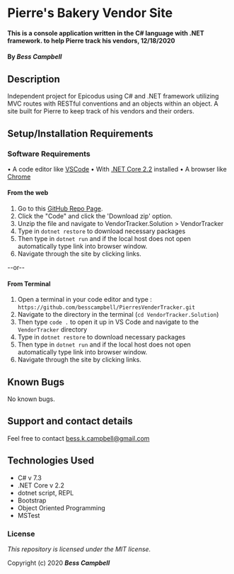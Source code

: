 # Pierre's Bakery Vendor Site

#### This is a console application written in the C# language with .NET framework. to help Pierre track his vendors, 12/18/2020

#### By **_Bess Campbell_**

## Description

  Independent project for Epicodus using C# and .NET framework utilizing MVC routes with RESTful conventions and an objects within an object. A site built for Pierre to keep track of his vendors and their orders.

## Setup/Installation Requirements

### Software Requirements
• A code editor like [VSCode](https://code.visualstudio.com/download)
• With [.NET Core 2.2](https://dotnet.microsoft.com/download/dotnet-core/thank-you/sdk-2.2.106-macos-x64-installer) installed
• A browser like [Chrome](https://www.google.com/chrome/)

#### From the web
1. Go to this [GitHub Repo Page](https://github.com/besscampbell/PierresVenderTracker.git).
2. Click the "Code" and click the 'Download zip' option.
3. Unzip the file and navigate to VendorTracker.Solution > VendorTracker
4. Type in `dotnet restore` to download necessary packages
5. Then type in `dotnet run` and if the local host does not open automatically type link into browser window.
6. Navigate through the site by clicking links.

--or--

#### From Terminal

1. Open a terminal in your code editor and type 
: `https://github.com/besscampbell/PierresVenderTracker.git`
2. Navigate to the directory in the terminal (`cd VendorTracker.Solution`)
3. Then type `code .` to open it up in VS Code and navigate to the `VendorTracker` directory 
4. Type in `dotnet restore` to download necessary packages
5. Then type in `dotnet run` and if the local host does not open automatically type link into browser window.
6. Navigate through the site by clicking links.


## Known Bugs

No known bugs.

## Support and contact details

Feel free to contact <bess.k.campbell@gmail.com>

## Technologies Used

- C# v 7.3
- .NET Core v 2.2
- dotnet script, REPL
- Bootstrap
- Object Oriented Programming
- MSTest

### License

*This repository is licensed under the MIT license.*

Copyright (c) 2020 **_Bess Campbell_**
